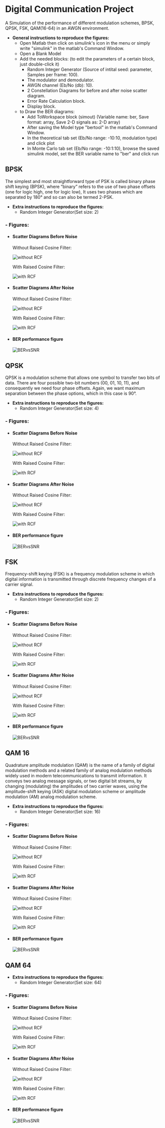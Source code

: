 # Digital Communication Project

A Simulation of the performance of different modulation schemes, BPSK, QPSK, FSK, QAM(16-64) in an AWGN environment.

- __General instructions to reproduce the figures:__
	 - Open Matlab then click on simulink's icon in the menu or simply write "simulink" in the matlab's Command Window.
	 - Open a Blank Model
	 - Add the needed blocks: (to edit the parameters of a certain block, just double-click it)
	 	- Random Integer Generator (Source of intital seed: parameter, Samples per frame: 100).
	 	- The modulator and demodulator.
	 	- AWGN channel (Eb/No (db): 10).
	 	- 2 Constellation Diagrams for before and after noise scatter diagram.
	 	- Error Rate Calculation block.
	 	- Display block.
	 - to Draw the BER diagrams:
	 	- Add ToWorkspace block (simout) (Variable name: ber, Save format: array, Save 2-D signals as: 2-D array) 
	 	- After saving the Model type "bertool" in the matlab's Command Window.
	 	- In the theoretical tab set (Eb/No range: -10:10, modulation type) and click plot
	 	- In Monte Carlo tab set (Eb/No range: -10:1:10), browse the saved simulink model, set the BER variable name to "ber" and click run
	 	
## BPSK

The simplest and most straightforward type of PSK is called binary phase shift keying (BPSK), where “binary” refers to the use of two phase offsets (one for logic high, one for logic low), It uses two phases which are separated by 180° and so can also be termed 2-PSK.

- __Extra instructions to reproduce the figures:__
	- Random Integer Generator(Set size: 2)

### - Figures:

* #### Scatter Diagrams Before Noise
	
    Without Raised Cosine Filter:
    
	![without RCF](/BPSK/BPSK_befNoise.jpg) 
    
    With Raised Cosine Filter:
    
    ![with RCF](/BPSK/BPSKrc_befNoise.JPG) 
    
* #### Scatter Diagrams After Noise
	
    Without Raised Cosine Filter:
    
	![without RCF](/BPSK/BPSK_aftNoise.jpg) 
    
    With Raised Cosine Filter:
    
    ![with RCF](/BPSK/BPSKrc_aftNoise.JPG) 
    
* #### BER performance figure
	
    ![BERvsSNR](/BPSK/BPSKrc_BERvsSNR.JPG)

	
## QPSK

QPSK is a modulation scheme that allows one symbol to transfer two bits of data. There are four possible two-bit numbers (00, 01, 10, 11), and consequently we need four phase offsets. Again, we want maximum separation between the phase options, which in this case is 90°.

- __Extra instructions to reproduce the figures:__
	- Random Integer Generator(Set size: 4)

### - Figures:

* #### Scatter Diagrams Before Noise
	
    Without Raised Cosine Filter:
    
	![without RCF](/QPSK/QPSK_befNoise.jpg) 
    
    With Raised Cosine Filter:
    
    ![with RCF](/QPSK/QPSKrc_befNoise.JPG) 
    
* #### Scatter Diagrams After Noise
	
    Without Raised Cosine Filter:
    
	![without RCF](/QPSK/QPSK_aftNoise.jpg) 
    
    With Raised Cosine Filter:
    
    ![with RCF](/QPSK/QPSKrc_aftNoise.JPG) 
    
* #### BER performance figure
	
    ![BERvsSNR](/QPSK/QPSK_BERvsSNR.JPG)
	
## FSK

Frequency-shift keying (FSK) is a frequency modulation scheme in which digital information is transmitted through discrete frequency changes of a carrier signal.

- __Extra instructions to reproduce the figures:__
	- Random Integer Generator(Set size: 2)

### - Figures:

* #### Scatter Diagrams Before Noise
	
    Without Raised Cosine Filter:
    
	![without RCF](/FSK/FSK_befNoise.jpg) 
    
    With Raised Cosine Filter:
    
    ![with RCF](/FSK/FSKrc_befNoise.JPG) 
    
* #### Scatter Diagrams After Noise
	
    Without Raised Cosine Filter:
    
	![without RCF](/FSK/FSK_aftNoise.jpg) 
    
    With Raised Cosine Filter:
    
    ![with RCF](/FSK/FSKrc_aftNoise.jpg) 
    
* #### BER performance figure
	
    ![BERvsSNR](/FSK/FSK_BERvsSNR.jpg)

	
## QAM 16

Quadrature amplitude modulation (QAM) is the name of a family of digital modulation methods and a related family of analog modulation methods widely used in modern telecommunications to transmit information. It conveys two analog message signals, or two digital bit streams, by changing (modulating) the amplitudes of two carrier waves, using the amplitude-shift keying (ASK) digital modulation scheme or amplitude modulation (AM) analog modulation scheme.

- __Extra instructions to reproduce the figures:__
	- Random Integer Generator(Set size: 16)

### - Figures:

* #### Scatter Diagrams Before Noise
	
    Without Raised Cosine Filter:
    
	![without RCF](/QAM16/QAM16_befNoise.jpg) 
    
    With Raised Cosine Filter:
    
    ![with RCF](/QAM16/QAM16rc_befNoise.jpg) 
    
* #### Scatter Diagrams After Noise
	
    Without Raised Cosine Filter:
    
	![without RCF](/QAM16/QAM16_aftNoise.jpg) 
    
    With Raised Cosine Filter:
    
    ![with RCF](/QAM16/QAM16rc_aftNoise.jpg) 
    
* #### BER performance figure
	
    ![BERvsSNR](/QAM16/QAM16_BERvsSNR.jpg)
	
## QAM 64

- __Extra instructions to reproduce the figures:__
	- Random Integer Generator(Set size: 64)

### - Figures:

* #### Scatter Diagrams Before Noise
	
    Without Raised Cosine Filter:
    
	![without RCF](/QAM64/QAM64_befNoise.jpg) 
    
    With Raised Cosine Filter:
    
    ![with RCF](/QAM64/QAM64rc_befNoise.jpg) 
    
* #### Scatter Diagrams After Noise
	
    Without Raised Cosine Filter:
    
	![without RCF](/QAM64/QAM64_aftNoise.jpg) 
    
    With Raised Cosine Filter:
    
    ![with RCF](/QAM64/QAM64rc_aftNoise.jpg) 
    
* #### BER performance figure
	
    ![BERvsSNR](/QAM64/QAM64_BERvsSNR.jpg)